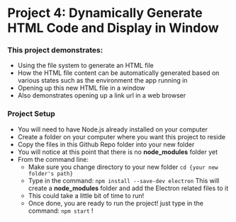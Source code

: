 # Project 4: Dynamically Generate HTML Code and Display in Window

### This project demonstrates:
- Using the file system to generate an HTML file
- How the HTML file content can be automatically generated based on various states such as the environment the app running in
- Opening up this new HTML file in a window
- Also demonstrates opening up a link url in a web browser

### Project Setup
- You will need to have Node.js already installed on your computer
- Create a folder on your computer where you want this project to reside
- Copy the files in this Github Repo folder into your new folder
- You will notice at this point that  there is no **node_modules** folder yet
- From the command line:
  - Make sure you change directory to your new folder  `cd {your new folder's path}`
  - Type in the command: `npm install --save-dev electron` This will create a **node_modules** folder and add the Electron related files to it
  - This could take a little bit of time to run!
  - Once done, you are ready to run the project!  just type in the command: `npm start` !

